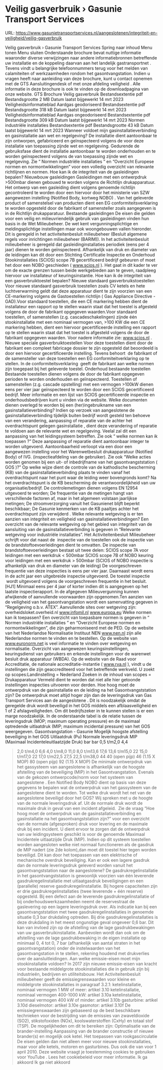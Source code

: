 # Veilig gasverbruik › Gasunie Transport Services

URL: https://www.gasunietransportservices.nl/aangeslotenen/integriteit-en-veiligheid/veilig-gasverbruik

Veilig gasverbruik › Gasunie Transport Services
Spring naar inhoud
Menu tonen
Menu sluiten
Onderstaande brochure bevat nuttige informatie waaronder diverse verwijzingen naar andere informatiebronnen betreffende uw installatie en de koppeling daarvan aan het
landelijk gastransportnet
. Tevens vindt u belangrijke telefoonnummers terug voor het melden van calamiteiten of werkzaamheden rondom het gasontvangstation.
Indien u vragen heeft naar aanleiding van deze brochure, kunt u contact opnemen met de
GTS
Aansluitingendesk of met onze
afdeling veiligheid
. Alle informatie in deze brochure is ook te vinden op de downloadpagina van onze website.
GTS Brochure Veilig gasverbruik
Bestandsextentie
pdf
Bestandsgrootte
2 MB
Datum laatst bijgewerkt
14 mrt 2023
Veiligheidsinformatieblad Aardgas geodoriseerd
Bestandsextentie
pdf
Bestandsgrootte
318 kB
Datum laatst bijgewerkt
14 mrt 2023
Veiligheidsinformatieblad Aardgas ongeodoriseerd
Bestandsextentie
pdf
Bestandsgrootte
309 kB
Datum laatst bijgewerkt
14 mrt 2023
Normen industriële installaties
Bestandsextentie
pdf
Bestandsgrootte
43 kB
Datum laatst bijgewerkt
14 mrt 2023
Wanneer voldoet mijn gasinstallatieverbinding en gasinstallatie aan wet en regelgeving?
De installatie dient aantoonbaar te zijn ontworpen, gefabriceerd en geïnspecteerd volgens de voor deze installatie van toepassing zijnde wet en regelgeving. Gedurende de gebruiksfase dient de installatie aantoonbaar te worden onderhouden en te worden geïnspecteerd volgens de van toepassing zijnde wet en regelgeving.
Zie “
Normen industriële installaties
” en “Overzicht Europese normen en normontwikkelingen” voor een volledig overzicht van relevante richtlijnen en normen.
Hoe kan ik de integriteit van de gasleidingen bepalen?
Nieuwbouw gasleidingen
Gasleidingen met een ontwerpdruk >500mbar dienen gebouwd te worden volgens de Richtlijn drukapparatuur. Het ontwerp van een gasleiding dient volgens genoemde richtlijn gecontroleerd te worden door een hiervoor door het ministerie van SZW aangewezen instelling (Notified Body, kortweg NOBO) . Van het geleverde product of samenstelsel van producten dient een EG conformiteitsverklaring te worden opgesteld door de fabrikant of samensteller zoals aangegeven is in de Richtlijn drukapparatuur.
Bestaande gasleidingen
De eisen die gelden voor een veilig en milieuvriendelijk gebruik van gasleidingen vinden hun basis in de Wet Milieubeheer. De wet kent vergunningsplichtige en meldingsplichtige instellingen maar ook woongebouwen vallen hieronder. Dit is geregeld in het activiteitenbesluit milieubeheer (Besluit algemene regels voor inrichtingen milieubeheer (BARIM)).
In het activiteitenbesluit milieubeheer is geregeld dat gasleidinginstallaties periodiek (eens per 4 jaar) dienen te worden geïnspecteerd. Afhankelijk van druk en diameter van de leidingen kan dit door een Stichting Certificatie Inspectie en Onderhoud Stookinstallaties (SCIOS) scope 7B gecertificeerd bedrijf gebeuren of moet het door een NOBO geschieden (
www.scios.nl
). Het gaat in dit kader te ver om de exacte grenzen tussen beide werkgebieden aan te geven, raadpleeg hiervoor uw installateur of keuringsinstantie.
Hoe kan ik de integriteit van een gasverbruiktoestel bepalen?
Nieuwe standaard gasverbruikstoestellen
Voor nieuwe standaard gasverbruik toestellen zoals CV ketels en hete luchtverwarming geldt dat deze apparatuur dient te zijn voorzien van een CE-markering volgens de Gastoestellen richtlijn (
Gas
Appliance Directive - GAD).Voor standaard toestellen, die een CE markering hebben dient de installateur een rapport op te stellen waarin staat dat het toestel is afgesteld volgens de door de fabrikant opgegeven waarden.Voor standaard toestellen, of samenstellen (z.g. cascadeschakelingen) zijnde één stookinstallatie met een nominaal vermogen van, >100 KW die een CE markering hebben, dient een hiervoor gecertificeerde instelling een rapport op te stellen waarin staat dat het toestel is afgesteld volgens de door de fabrikant opgegeven waarden. Voor nadere informatie zie:
www.scios.nl
.
Nieuwe speciale gasverbruiktoestellen
Voor deze toestellen dient door de fabrikant een compleet fabricage dossier te zijn opgesteld dat beoordeeld is door een hiervoor gecertificeerde instelling. Tevens behoort  de fabrikant of de samensteller van deze toestellen een EG conformiteitverklaring op te stellen. In de conformiteitsverklaring  geeft de fabrikant aan welke normen zijn toegepast bij het geleverde toestel.
Onderhoud bestaande toestellen
Bestaande toestellen dienen volgens de door de fabrikant opgegeven perioden te worden onderhouden en geïnspecteerd. Toestellen of samenstellen (z.g. cascade opstelling) met een vermogen >100kW dienen eens per vier jaar geïnspecteerd te worden door een SCIOS gecertificeerd bedrijf. Meer informatie en een lijst van SCIOS gecertificeerde inspectie en onderhoudsbedrijven kunt u vinden via de website.
Welke documenten dienen overlegd te worden bij een (her)ingebruikname van een gasinstallatieverbinding?
Indien op verzoek van
aangeslotene
de
gasinstallatieverbinding
tijdelijk buiten bedrijf wordt gesteld ten behoeve van een verandering, aanpassing of reparatie van de achter het
overdrachtspunt
gelegen
gasinstallatie
, dient deze verandering of reparatie te voldoen aan de relevante wet en regelgeving. Veelal zal dit een aanpassing van het leidingsysteem betreffen. Zie ook “
welke normen kan ik toepassen
?”
Deze aanpassing of reparatie dient aantoonbaar integer te worden uitgevoerd. Aantoonbaarheid verloopt via een door een aangewezen instelling voor het Warenwetbesluit drukapparatuur (Notified Body) of IVG. (inspectieafdeling van de gebruiker). Zie ook “Welke acties worden genomen bij een uit- of inbedrijfname van het gasontvangststation (
GOS
)?”
Op welke wijze dient de controle van de kathodische bescherming (KB) van de gasinstallatieverbinding plaats te vinden vanaf het overdrachtspunt naar het punt waar de leiding weer bovengronds komt?
Na het
overdrachtspunt
is de KB bescherming de verantwoordelijkheid van uw organisatie/bedrijf.
De controlemetingen dienen volgens EN 12954 uitgevoerd te worden;
De frequentie van de metingen hangt van verschillende factoren af, maar in het algemeen volstaan jaarlijkse metingen;
De stroomverzorging vanuit het Gasunienet blijft beperkt beschikbaar;
De Gasunie kenmerken van de KB paaltjes achter het
overdrachtspunt
zijn verwijderd .
Welke relevante wetgeving is er ten aanzien van integriteit en veiligheid van gasinstallatieverbindingen?
Een overzicht van de relevante wetgeving op het gebied van integriteit van de
aansluiting
van de
gasinstallatieverbinding
is gegeven in “Relevante wetgeving voor industriële installaties”.
Het Activiteitenbesluit Milieubeheer schrijft voor dat naast de  inspectie van de toestellen ook de inspectie van de brandstoftoevoerleidingen dient te omvatten. De inspectie van brandstoftoevoerleidingen bestaat uit twee delen: SCIOS scope 7A voor leidingen met een werkdruk < 500mbar
SCIOS scope 7B of NOBO keuring voor leidingen met een werkdruk > 500mbar (SCIOS of NOBO inspectie is afhankelijk van druk en diameter van de leiding)
De voorgeschreven frequentie van deze inspecties is eens per vier jaar. Daarnaast wordt eens in de acht jaar een uitgebreide inspectie uitgevoerd. De toestel inspectie  wordt uitgevoerd volgens de voorgeschreven frequentie in het besluit.
[HJ1]
Minimaal eens per 4 jaar of korter indien dit is aangegeven op het laatste inspectierapport.
In de afgegeven Milieuvergunning kunnen afwijkende of aanvullende voorwaarden zijn opgenomen.Ten aanzien van de veiligheid van het gasontvangstation wordt een samenvatting gegeven in “Regelgeving o.b.v. ATEX”.
Aanvullende sites over wetgeving zijn:
overheidsloket.overheid.nl
www.infomil.nl
www.europa.eu
Welke normen kan ik toepassen?
Een overzicht van toepasbare normen is gegeven in “
Normen industriële installaties
” en “Overzicht Europese normen en normontwikkelingen”, die zijn geharmoniseerd met de PED. Op de website van het Nederlandse Normalisatie Instituut NEN
www.nen.nl
zijn alle Nederlandse normen te vinden en te bestellen. Op de website van
www.euronorm.net
is veel informatie te vinden over wetgeving en normalisatie.
Overzicht van aangewezen keuringsinstellingen, keuringsdienst van gebruikers en erkende instellingen voor de warenwet besluit druk apparatuur (WBDA).
Op de website van de Raad voor Accreditatie, de nationale accreditatie-instantie (
www.rva.nl
), vindt u de  instellingen die zijn geaccrediteerd voor het betreffende werkveld.
U zoekt op scopes:Landinstelling = Nederland
Zoeken in de inhoud van scopes = Drukapparatuur
Vermeld dient te worden dat niet alle hier getoonde instellingen inspecties uitvoeren voor derden.
Hoe hoog moet de ontwerpdruk van de gasinstallatie en de leiding na het Gasontvangststation zijn?
De ontwerpdruk moet altijd hoger zijn dan de leveringsdruk van
Gas
Transport Services aan de
aangeslotene
. Dit is noodzakelijk omdat de geregelde druk wordt beveiligd in het
GOS
middels een afblaasveiligheid en 1 of 2 afslagveiligheden. Om dit bedrijfszeker in te kunnen stellen is er een marge noodzakelijk.
In de onderstaande tabel is de relatie tussen de leveringsdruk (MOP; maximum operating pressure) en de maximaal optredende uitlaatdruk (MIP; maximum incidental pressure) van het
GOS
weergegeven.
Gasontvangstation - Gasunie
Mogelijk hoogste afstelling beveiliging in het
GOS
Uitlaatdruk (Pu) Normale leveringsdruk
MIP (Maximaal Incidenteleuitlaatzijde Druk)
bar
bar
0,5 t/m2,0
4,4
> 2,0 t/m4,0
6,6
> 4,0 t/m8,0
11,0
> 8,0 t/m13,6
17,6
> 13,6 t/m15,0
22
> 15,0 t/m17,0
22
> 17,0 t/m22,5
27,5
> 22,5 t/m38,0
44
40 (open pijp)
46 (1.15 X MOP)
80 (open pijp)
92 (1.15 X MOP)
De minimale ontwerpdruk van het gassysteem van
aangeslotene
is afhankelijk van de hoogste afstelling van de beveiliging (MIP) in het Gasontvangstation. Evenals van de gekozen ontwerpcode/norm voor het
systeem
van
aangeslotene
. Een Notified Body NOBO dient op basis van deze gegevens te bepalen wat de ontwerpdruk van het gassysteem van de
aangeslotene
dient te worden.
Tot welke druk wordt het net van de aangeslotene beveiligd door het GOS?
Wij spreken met u de hoogte van de normale leveringsdruk af. Uit de normale druk wordt de maximale druk in geval van een incident afgeleid.  Zie de vraag “Hoe hoog moet de ontwerpdruk van de
gasinstallatieverbinding
en
gasinstallatie
na het gasontvangststation zijn?” voor een overzicht van de normale (afgesproken) druk voor
levering
en de maximale druk bij een incident. U dient ervoor te zorgen dat de ontwerpdruk van uw leidingsysteem geschikt is voor de genoemde Maximaal Incidentele uitlaatzijde Druk (MIP). Indien op dit
systeem
toestellen worden aangesloten welke niet normaal functioneren als de gasdruk de MIP nadert (zie 2de kolom),dan moet dit toestel hier tegen worden beveiligd. Dit kan door het toepassen van een elektrische of mechanische overdruk beveiliging.
Kan er ook een lagere gasdruk dan de normale leveringsdruk geleverd worden vanuit het gasontvangststation naar de aangeslotene?
De gasdrukregelinstallatie in het gasontvangststation is gewoonlijk voorzien van één leverende gasdrukregelinstallatie met uitlaatgasdruk beveiligingen en een (parallelle) reserve gasdrukregelinstallatie. Bij hogere capaciteiten zijn er drie gasdrukregelinstallaties (twee leverende + één reserve) opgesteld. Bij een defect aan de leverende gasdrukregelinstallatie of bij onderhoudswerkzaamheden neemt de reservestraat de gaslevering op een lagere leveringsdruk over. Als indicatie kan bij een gasontvangststation met twee gasdrukregelinstallaties in genoemde situatie 0,3 bar drukdaling optreden. Bij drie gasdrukregelinstallaties is deze drukdaling in het meest ongunstige geval ongeveer 0,6 bar. Dit kan van invloed zijn op de afstelling van de lage gasdrukbewakingen van uw gasverbruikinstallatie. Aanbevolen wordt dan ook om de afstelling van de lage gasdrukbewaking in de eigen installatie op minimaal 0, 4 tot 0, 7 bar (afhankelijk van aantal straten in het gasontvangstation) onder de instelwaarden van het gasontvangstation in te stellen, rekening houdend met drukverlies over de aansluitleidingen.
Aan welke emissie-eisen moet mijn stookinstallatie voldoen?
In 2017 zijn nieuwe emissie-eisen van kracht voor bestaande middelgrote stookinstallaties die in gebruik zijn bij industrieën, bedrijven en utiliteitsbouw.
Het Activiteitenbesluit milieubeheer geeft de emissiegrenswaarden voor kleine en middelgrote stookinstallaties in paragraaf 3.2.1:
ketelinstallatie,
nominaal vermogen
1 MW of meer:
artikel 3.10
ketelinstallatie, nominaal vermogen 400-1000 kW:
artikel 3.10a
ketelinstallatie, nominaal vermogen 400 kW of minder:
artikel 3.10b
gasturbine:
artikel 3.10d
dieselmotor:
artikel 3.10e
gasmotor:
artikel 3.10f
De emissiegrenswaarden zijn gebaseerd op de best beschikbare technieken voor de bestrijding van de emissies van zwaveldioxide (SO2), stikstofoxiden (NOx), koolswaterstoffen (CxHy) en totaal stof (TSP).
De mogelijkheden om dit te bereiken zijn:
Optimalisatie van de brander-instelling
Aanpassing van de brander constructie of nieuwe brander(s) en mogelijk ook ketel.
Het toepassen van rookgascirculatie
De eisen gelden dan niet alleen meer voor nieuwe stookinstallaties, maar voor alle ketels, motoren en gasturbines. Dus ook die van voor 1 april 2010.
Deze website vraagt je toestemming cookies te gebruiken voor
YouTube
. Lees het
cookiebeleid
voor meer informatie.
Ik ga akkoord
Ik ga niet akkoord